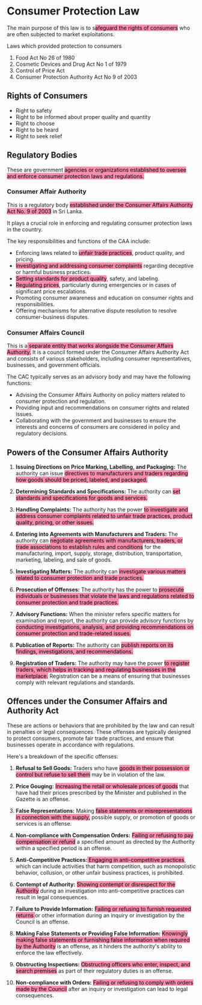 # Consumer Protection Law

The main purpose of this law is to s<mark style="background: #FF5582A6;">afeguard the rights of consumers</mark> who are often subjected to market exploitations.

Laws which provided protection to consumers
1. Food Act No 26 of 1980 
2. Cosmetic Devices and Drug Act No 1 of 1979 
3. Control of Price Act 
4. Consumer Protection Authority Act No 9 of 2003

## Rights of Consumers

- Right to safety
- Right to be informed about proper quality and quantity 
- Right to choose 
- Right to be heard 
- Right to seek relief


## Regulatory Bodies

These are government <mark style="background: #FF5582A6;">agencies or organizations established to oversee and enforce consumer protection laws and regulations.</mark>

### Consumer Affair Authority

This is a regulatory body <mark style="background: #FF5582A6;">established under the Consumer Affairs Authority Act No. 9 of 2003</mark> in Sri Lanka. 

It plays a crucial role in enforcing and regulating consumer protection laws in the country. 

The key responsibilities and functions of the CAA include:

- Enforcing laws related to <mark style="background: #FF5582A6;">unfair trade practices</mark>, product quality, and pricing.
- <mark style="background: #FF5582A6;">Investigating and addressing consumer complaints</mark> regarding deceptive or harmful business practices.
- <mark style="background: #FF5582A6;">Setting standards for product quality</mark>, safety, and labeling.
- <mark style="background: #FF5582A6;">Regulating prices</mark>, particularly during emergencies or in cases of significant price escalations.
- Promoting consumer awareness and education on consumer rights and responsibilities.
- Offering mechanisms for alternative dispute resolution to resolve consumer-business disputes.

### Consumer Affairs Council

This is a<mark style="background: #FF5582A6;"> separate entity that works alongside the Consumer Affairs Authority.</mark> It is a council formed under the Consumer Affairs Authority Act and consists of various stakeholders, including consumer representatives, businesses, and government officials.

The CAC typically serves as an advisory body and may have the following functions:
- Advising the Consumer Affairs Authority on policy matters related to consumer protection and regulation.
- Providing input and recommendations on consumer rights and related issues.
- Collaborating with the government and businesses to ensure the interests and concerns of consumers are considered in policy and regulatory decisions.


## Powers of the Consumer Affairs Authority

1. **Issuing Directions on Price Marking, Labelling, and Packaging:** The authority can issue <mark style="background: #FF5582A6;">directives to manufacturers and traders regarding how goods should be priced, labeled, and packaged.</mark> 
    
2. **Determining Standards and Specifications:** The authority can <mark style="background: #FF5582A6;">set standards and specifications for goods and services.</mark> 
    
3. **Handling Complaints:** The authority has the power <mark style="background: #FF5582A6;">to investigate and address consumer complaints related to unfair trade practices, product quality, pricing, or other issues.</mark> 
    
4. **Entering into Agreements with Manufacturers and Traders:** The authority can <mark style="background: #FF5582A6;">negotiate agreements with manufacturers, traders, or trade associations to establish rules and conditions</mark> for the manufacturing, import, supply, storage, distribution, transportation, marketing, labeling, and sale of goods. 
    
5. **Investigating Matters:** The authority can <mark style="background: #FF5582A6;">investigate various matters related to consumer protection and trade practices.</mark> 
    
6. **Prosecution of Offenses:** The authority has the power to <mark style="background: #FF5582A6;">prosecute individuals or businesses that violate the laws and regulations related to consumer protection and trade practices.</mark> 
    
7. **Advisory Functions:** When the minister refers specific matters for examination and report, the authority can provide advisory functions by <mark style="background: #FF5582A6;">conducting investigations, analysis, and providing recommendations on consumer protection and trade-related issues.</mark>
    
8. **Publication of Reports:** The authority can <mark style="background: #FF5582A6;">publish reports on its findings, investigations, and recommendations.</mark> 
    
9. **Registration of Traders:** The authority may have the power <mark style="background: #FF5582A6;">to register traders, which helps in tracking and regulating businesses in the marketplace.</mark> Registration can be a means of ensuring that businesses comply with relevant regulations and standards.

## Offences under the Consumer Affairs and Authority Act

These are actions or behaviors that are prohibited by the law and can result in penalties or legal consequences. These offenses are typically designed to protect consumers, promote fair trade practices, and ensure that businesses operate in accordance with regulations.

Here's a breakdown of the specific offenses:

1. **Refusal to Sell Goods:** Traders who have <mark style="background: #FF5582A6;">goods in their possession or control but refuse to sell them</mark> may be in violation of the law. 
    
2. **Price Gouging:** <mark style="background: #FF5582A6;">Increasing the retail or wholesale prices of goods</mark> that have had their prices prescribed by the Minister and published in the Gazette is an offense. 
    
3. **False Representations:** Making <mark style="background: #FF5582A6;">false statements or misrepresentations in connection with the supply,</mark> possible supply, or promotion of goods or services is an offense. 
    
4. **Non-compliance with Compensation Orders:** <mark style="background: #FF5582A6;">Failing or refusing to pay compensation or refund</mark> a specified amount as directed by the Authority within a specified period is an offense.
    
5. **Anti-Competitive Practices:**<mark style="background: #FF5582A6;"> Engaging in anti-competitive practices</mark>, which can include activities that harm competition, such as monopolistic behavior, collusion, or other unfair business practices, is prohibited.
    
6. **Contempt of Authority:** <mark style="background: #FF5582A6;">Showing contempt or disrespect for the Authority</mark> during an investigation into anti-competitive practices can result in legal consequences.
    
7. **Failure to Provide Information:** <mark style="background: #FF5582A6;">Failing or refusing to furnish requested returns </mark>or other information during an inquiry or investigation by the Council is an offense. 
    
8. **Making False Statements or Providing False Information:** <mark style="background: #FF5582A6;">Knowingly making false statements or furnishing false information when required by the Authority</mark> is an offense, as it hinders the authority's ability to enforce the law effectively.
    
9. **Obstructing Inspections:** <mark style="background: #FF5582A6;">Obstructing officers who enter, inspect, and search premises</mark> as part of their regulatory duties is an offense.
    
10. **Non-compliance with Orders:** <mark style="background: #FF5582A6;">Failing or refusing to comply with orders made by the Council</mark> after an inquiry or investigation can lead to legal consequences. 